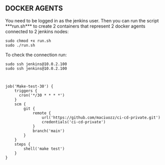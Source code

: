 <h2>DOCKER AGENTS</h2>  
You need to be logged in as the jenkins user. Then you can run the script ***run.sh*** to create 2 containers that represent 2 docker agents 
connected to 2 jenkins nodes:  

    sudo chmod +x run.sh
    sudo ./run.sh

To check the connection run: 

    sudo ssh jenkins@10.0.2.100
    sudo ssh jenkins@10.0.2.100

    
    
    job('Make-test-30') {
        triggers {
          cron('*/30 * * * *')
        }
        scm {
            git {
                remote {
                    url('https://github.com/maciuozz/ci-cd-private.git')
                    credentials('ci-cd-private')
                }
                branch('main')
            }
        }
        steps {
            shell('make test')
        }
    }

